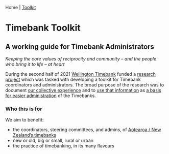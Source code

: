 Home | [Toolkit](Toolkit.md)

# Timebank Toolkit
## A working guide for Timebank Administrators 

_Keeping the core values of reciprocity and community – and the people who bring it to life – at heart_

During the second half of 2021 [Wellington Timebank](https://wellingtonsouth.timebanks.org) funded a [research project](http://www.newtowncommunity.org.nz/timebank-toolkit.md) which was tasked with developing a toolkit for Timebank coordinators and administrators. The broad purpose of the research was to document [our collective experience](https://docs.google.com/presentation/d/1f6Fky5CK_OfiQzhPGYmj78ezXj6Ov03WlkWU3oR77gE/edit#slide=id.p) and to [use that information](Findings.md) as [a basis for easier administration](Toolkit.md) of the Timebanks. 


### Who this is for

We aim to benefit:
- the coordinators, steering committees, and admins, of [Aotearoa / New Zealand’s timebanks](TimebanksANZ.md)
- new or old, big or small, rural or urban
- the practice of timebanking, in its many flavours
